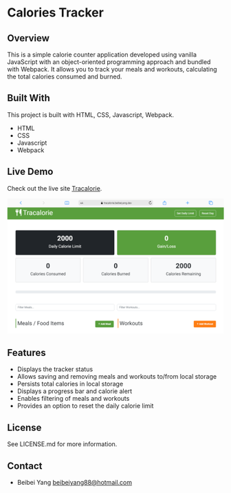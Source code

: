 # Calories Tracker

## Overview
This is a simple calorie counter application developed using vanilla JavaScript with an object-oriented programming approach and bundled with Webpack. It allows you to track your meals and workouts, calculating the total calories consumed and burned.

## Built With
This project is built with HTML, CSS, Javascript, Webpack.
- HTML
- CSS
- Javascript
- Webpack

## Live Demo

Check out the live site [Tracalorie](https://tracalorie.beibeiyang.dev/).

[![Tracalorie-Webpack](screenshot.png)](https://tracalorie.beibeiyang.dev/)

## Features
- Displays the tracker status
- Allows saving and removing meals and workouts to/from local storage
- Persists total calories in local storage
- Displays a progress bar and calorie alert
- Enables filtering of meals and workouts
- Provides an option to reset the daily calorie limit

## License
See LICENSE.md for more information.

## Contact
- Beibei Yang [beibeiyang88@hotmail.com](mailto:beibeiyang88@hotmail.com)
